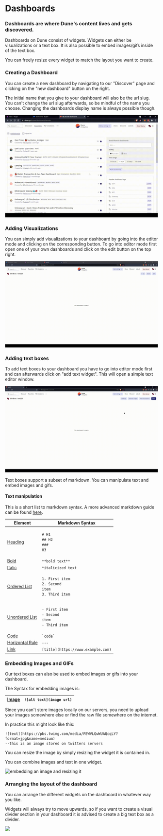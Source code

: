 # Dashboards

### Dashboards are where Dune's content lives and gets discovered.

Dashboards on Dune consist of widgets. Widgets can either be visualizations or a text box. It is also possible to embed images/gifs inside of the text box.

You can freely resize every widget to match the layout you want to create.

### Creating a Dashboard

You can create a new dashboard by navigating to our "Discover" page and clicking on the "new dashboard" button on the right.

The initial name that you give to your dashboard will also be the url slug. You can't change the url slug afterwards, so be mindful of the name you choose. Changing the dashboards display name is always possible though.

![creating a dashboard](<../.gitbook/assets/2021-11-03 16-59-42 (1) (1).gif>)

### Adding Visualizations

You can simply add visualizations to your dashboard by going into the editor mode and clicking on the corresponding button. To go into editor mode first open one of your own dashboards and click on the edit button on the top right.

![](<../.gitbook/assets/2021-11-09 13-17-41.gif>)

### Adding text boxes

To add text boxes to your dashboard you have to go into editor mode first and can afterwards click on "add text widget". This will open a simple text editor window.

![](<../.gitbook/assets/2021-11-09 13-20-39.gif>)

Text boxes support a subset of markdown. You can manipulate text and embed images and gifs.

#### Text manipulation

This is a short list to markdown syntax. A more advanced markdown guide can be found [here](dashboards.md#dashboards-are-where-dunes-content-lives-and-gets-discovered.).

| Element                                                                         | Markdown Syntax                                                                                    |
| ------------------------------------------------------------------------------- | -------------------------------------------------------------------------------------------------- |
| [Heading](https://www.markdownguide.org/basic-syntax/#headings)                 | <p><code># H1</code><br><code>## H2</code><br><code>### H3</code></p>                              |
| [Bold](https://www.markdownguide.org/basic-syntax/#bold)                        | `**bold text**`                                                                                    |
| [Italic](https://www.markdownguide.org/basic-syntax/#italic)                    | `*italicized text`                                                                                 |
| [Ordered List](https://www.markdownguide.org/basic-syntax/#ordered-lists)       | <p><code>1. First item</code><br><code>2. Second item</code><br><code>3. Third item</code><br></p> |
| [Unordered List](https://www.markdownguide.org/basic-syntax/#unordered-lists)   | <p><code>- First item</code><br><code>- Second item</code><br><code>- Third item</code><br></p>    |
| [Code](https://www.markdownguide.org/basic-syntax/#code)                        | `` `code` ``                                                                                       |
| [Horizontal Rule](https://www.markdownguide.org/basic-syntax/#horizontal-rules) | `---`                                                                                              |
| [Link](https://www.markdownguide.org/basic-syntax/#links)                       | `[title](https://www.example.com)`                                                                 |

####

### Embedding Images and GIFs

Our text boxes can also be used to embed images or gifs into your dashboard.

The Syntax for embedding images is:

| [Image](https://www.markdownguide.org/basic-syntax/#images-1) | `![alt text](image url)` |
| ------------------------------------------------------------- | ------------------------ |

Since you can't store images locally on our servers, you need to upload your images somewhere else or find the raw file somewhere on the internet.

In practice this might look like this:

```
![text](https://pbs.twimg.com/media/FEWVLQwWUAQcqLY?format=jpg&name=medium)
--this is an image stored on twitters servers
```

You can resize the image by simply resizing the widget it is contained in.

You can combine images and text in one widget.

![embedding an image and resizing it](<../.gitbook/assets/2021-11-18 16-23-05.gif>)

### Arranging the layout of the dashboard

You can arrange the different widgets on the dashboard in whatever way you like.

Widgets will always try to move upwards, so if you want to create a visual divider section in your dashboard it is advised to create a big text box as a divider.



![](<../.gitbook/assets/2021-11-19 01-22-49.gif>)
